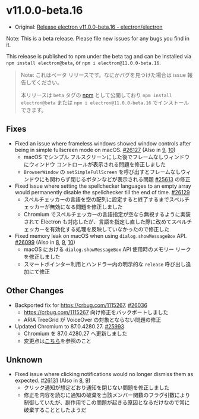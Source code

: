 # v11.0.0-beta.16

- Original: [Release electron v11.0.0-beta.16 - electron/electron](https://github.com/electron/electron/releases/tag/v11.0.0-beta.16)

Note: This is a beta release. Please file new issues for any bugs you find in it.

This release is published to npm under the beta tag and can be installed via `npm install electron@beta`, or `npm i electron@11.0.0-beta.16`.

> Note: これはベータ リリースです。なにかバグを見つけた場合は issue 報告してください。
>
> 本リリースは `beta` タグの [npm](https://www.npmjs.com/package/electron) として公開しており `npm install electron@beta` または `npm i electron@11.0.0-beta.16` でインストールできます。

## Fixes

- Fixed an issue where frameless windows showed window controls after being in simple fullscreen mode on macOS. [#26127](https://github.com/electron/electron/pull/26127) (Also in [9](https://github.com/electron/electron/pull/26128), [10](https://github.com/electron/electron/pull/26126))
  - macOS でシンプル フルスクリーンにした後でフレームなしウィンドウにウィンドウ コントロールが表示される問題を修正しました
  - `BrowserWindow` の `setSimpleFullScreen` を呼び出すとフレームなしウィンドウにも関わらず閉じるボタンなどが表示される問題 [#25613](https://github.com/electron/electron/issues/25613) の修正
- Fixed issue where setting the spellchecker languages to an empty array would permanently disable the spellchecker till the end of time. [#26129](https://github.com/electron/electron/pull/26129)
  - スペルチェッカーの言語を空の配列に設定すると終了するまでスペルチェッカーが無効になる問題を修正しました
  - Chromium でスペルチェッカーの言語指定が空なら無視するように実装されて Electron も対応したが、言語を指定し直した際に改めてスペルチェッカーを有効化する処理を反映していなかったので修正した
- Fixed memory leak on macOS when using `dialog.showMessageBox` API. [#26099](https://github.com/electron/electron/pull/26099) (Also in [8](https://github.com/electron/electron/pull/26100), [9](https://github.com/electron/electron/pull/26098), [10](https://github.com/electron/electron/pull/26097))
  - macOS における `dialog.showMessageBox` API 使用時のメモリー リークを修正しました
  - スマートポインター利用とハンドラー内の明示的な `release` 呼び出し追加にて修正

## Other Changes

- Backported fix for https://crbug.com/1115267. [#26036](https://github.com/electron/electron/pull/26036)
  - https://crbug.com/1115267 向け修正をバックポートしました
  - ARIA TreeGrid が VoiceOver の対象とならない問題の修正
- Updated Chromium to 87.0.4280.27. [#25993](https://github.com/electron/electron/pull/25993)
  - Chromium を 87.0.4280.27 へ更新しました
  - 変更点は[こちら](https://chromium.googlesource.com/chromium/src/+log/87.0.4280.11..87.0.4280.27?n=10000&pretty=fuller)を参照のこと

## Unknown

- Fixed issue where clicking notifications would no longer dismiss them as expected. [#26131](https://github.com/electron/electron/pull/26131) (Also in [8](https://github.com/electron/electron/pull/26084), [9](https://github.com/electron/electron/pull/26083))
  - クリック通知が想定どおり通知を閉じない問題を修正しました
  - 修正を内容を読むに通知の破棄を当該メンバー関数のフラグ引数により制御していたが、副作用でこの問題が起きる原因となるだけなので常に破棄することとしたようだ

